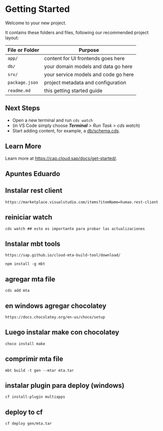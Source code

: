 # Getting Started

Welcome to your new project.

It contains these folders and files, following our recommended project layout:

File or Folder | Purpose
---------|----------
`app/` | content for UI frontends goes here
`db/` | your domain models and data go here
`srv/` | your service models and code go here
`package.json` | project metadata and configuration
`readme.md` | this getting started guide


## Next Steps

- Open a new terminal and run `cds watch` 
- (in VS Code simply choose _**Terminal** > Run Task > cds watch_)
- Start adding content, for example, a [db/schema.cds](db/schema.cds).


## Learn More

Learn more at https://cap.cloud.sap/docs/get-started/.

## Apuntes Eduardo

## Instalar rest client 

    https://marketplace.visualstudio.com/items?itemName=humao.rest-client

## reiniciar watch 

    cds watch ## esto es importante para probar las actualizaciones

## Instalar mbt tools
    https://sap.github.io/cloud-mta-build-tool/download/

    npm install -g mbt

## agregar mta file

    cds add mta

## en windows agregar chocolatey

    https://docs.chocolatey.org/en-us/choco/setup

## Luego instalar make con chocolatey

    choco install make

## comprimir mta file    

    mbt build -t gen --mtar mta.tar

## instalar plugin para deploy (windows)    
    cf install-plugin multiapps
## deploy to cf

    cf deploy gen/mta.tar

